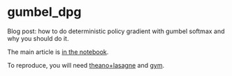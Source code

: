 # gumbel_dpg
Blog post: how to do deterministic policy gradient with gumbel softmax and why you should do it.

The main article is [in the notebook](https://github.com/justheuristic/gumbel_dpg/blob/master/Gumbel-DPG-tutorial.ipynb).

To reproduce, you will need [theano+lasagne](http://lasagne.readthedocs.io/en/latest/user/installation.html#bleeding-edge-version) and [gym](https://gym.openai.com/).
